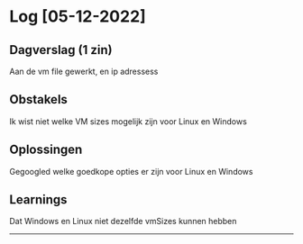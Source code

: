 # Log [05-12-2022]
 
## Dagverslag (1 zin)
Aan de vm file gewerkt, en ip adressess

## Obstakels
Ik wist niet welke VM sizes mogelijk zijn voor Linux en Windows

## Oplossingen
Gegoogled welke goedkope opties er zijn voor Linux en Windows   

## Learnings
Dat Windows en Linux niet dezelfde vmSizes kunnen hebben

---
